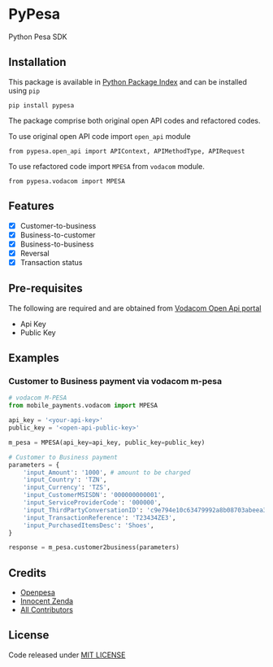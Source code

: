 # PyPesa

Python Pesa SDK

## Installation

This package is available in [Python Package Index](https://pypi.org/project/pyppesa/) and can be installed using `pip`

```
pip install pypesa
```

The package comprise both original open API codes and refactored codes.

To use original open API code import `open_api` module

```
from pypesa.open_api import APIContext, APIMethodType, APIRequest
```

To use refactored code import `MPESA` from `vodacom` module.

```
from pypesa.vodacom import MPESA
```

## Features

- [x] Customer-to-business
- [x] Business-to-customer
- [x] Business-to-business
- [x] Reversal
- [x] Transaction status

## Pre-requisites

The following are required and are obtained from [Vodacom Open Api portal](https://openapiportal.m-pesa.com/login)

- Api Key
- Public Key

## Examples

### Customer to Business payment via vodacom m-pesa

```python
# vodacom M-PESA
from mobile_payments.vodacom import MPESA

api_key = '<your-api-key>'
public_key = '<open-api-public-key>'

m_pesa = MPESA(api_key=api_key, public_key=public_key)

# Customer to Business payment
parameters = {
    'input_Amount': '1000', # amount to be charged
    'input_Country': 'TZN',
    'input_Currency': 'TZS',
    'input_CustomerMSISDN': '000000000001',
    'input_ServiceProviderCode': '000000',
    'input_ThirdPartyConversationID': 'c9e794e10c63479992a8b08703abeea36',
    'input_TransactionReference': 'T23434ZE3',
    'input_PurchasedItemsDesc': 'Shoes',
}

response = m_pesa.customer2business(parameters)
```

## Credits 

- [Openpesa](https://github.com/openpesa/)
- [Innocent Zenda](https://github.com/ZendaInnocent)
- [All Contributors](../../contributors)



## License

Code released under [MIT LICENSE](https://github.com/openpesa/pypesa/blob/main/LICENSE)
